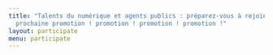 ```yaml
---
title: "Talents du numérique et agents publics : préparez-vous à rejoindre notre
  prochaine promotion ! promotion ! promotion ! promotion !"
layout: participate
menu: participate
---
```

